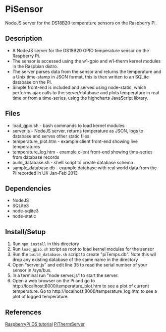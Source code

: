 PiSensor
=============
NodeJS server for the DS18B20 temperature sensors on the Raspberry Pi.

Description
-----------
* A NodeJS server for the DS18B20 GPIO temperature sensor on the Raspberry Pi.
* The sensor is accessed using the w1-gpio and w1-therm kernel modules in the Raspbian distro.
* The server parses data from the sensor and returns the temperature and a Unix time-stamp in JSON format, this is then written to an SQLite database on the Pi.
* Simple front-end is included and served using node-static, which performs ajax calls to the server/database and plots temperature in real time or from a time-series, using the highcharts JavaScript library.

Files
-----
* load_gpio.sh - bash commands to load kernel modules
* server.js - NodeJS server, returns temperature as JSON, logs to database and serves other static files
* temperature_plot.htm - example client front-end showing live temperatures
* temperature_log.htm - example client front-end showing time-series from database records
* build_database.sh - shell script to create database schema
* sample_database.db - example database with real world data from the Pi recorded in UK Jan-Feb 2013

Dependencies
------------
* NodeJS
* SQLite3
* node-sqlite3
* node-static

Install/Setup
-------------
1. Run `npm install` in this directory
2. Run `load_gpio.sh` script as root to load kernel modules for the sensor
3. Run the `build_database.sh` script to create "piTemps.db". Note this wil drop any existing database of the same name in the directory
4. Open "server.js" and edit line 35 to read the serial number of your sensor in /sys/bus.
5. In a terminal run "node server.js" to start the server.
6. Open a web browser on the Pi and go to http://localhost:8000/temperature_plot.htm to see a plot of current temperature. Go to http://localhost:8000/temperature_log.htm to see a plot of logged temperature. 

References
----------
[RaspberryPi DS tutorial](http://www.cl.cam.ac.uk/freshers/raspberrypi/tutorials/temperature/)
[PiThermServer](https://github.com/talltom/PiThermServer)


